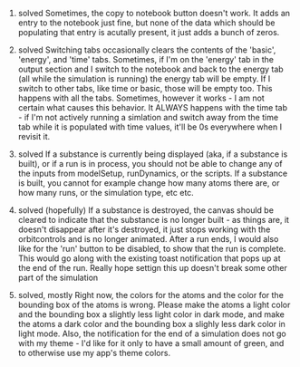 1) solved
 Sometimes, the copy to notebook button doesn't work. It adds an entry to the notebook just fine, but none of the data which should be populating that entry is acutally present, it just adds a bunch of zeros. 

2) solved
Switching tabs occasionally clears the contents of the 'basic', 'energy', and 'time' tabs. Sometimes, if I'm on the 'energy' tab in the output section and I switch to the notebook and back to the energy tab (all while the simulation is running) the energy tab will be empty. If I switch to other tabs, like time or basic, those will be empty too. This happens with all the tabs. Sometimes, however it works - I am not certain what causes this behavior. It ALWAYS happens with the time tab - if I'm not actively running a simlation and switch away from the time tab while it is populated with time values, it'll be 0s everywhere when I revisit it.

3) solved
 If a substance is currently being displayed (aka, if a substance is built), or if a run is in process, you should not be able to change any of the inputs from modelSetup, runDynamics, or the scripts. If a substance is built, you cannot for example change how many atoms there are, or how many runs, or the simulation type, etc etc.

4) solved (hopefully)
If a substance is destroyed, the canvas should be cleared to indicate that the substance is no longer built - as things are, it doesn't disappear after it's destroyed, it just stops working with the orbitcontrols and is no longer animated. After a run ends, I would also like for the 'run' button to be disabled, to show that the run is complete. This would go along with the existing toast notification that pops up at the end of the run. Really hope settign this up doesn't break some other part of the simulation

5) solved, mostly
 Right now, the colors for the atoms and the color for the bounding box of the atoms is wrong. Please make the atoms a light color and the bounding box a slightly less light color in dark mode, and make the atoms a dark color and the bounding box a slighly less dark color in light mode. Also, the notification for the end of a simulation does not go with my theme - I'd like for it only to have a small amount of green, and to otherwise use my app's theme colors.
